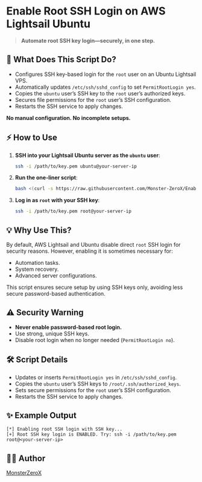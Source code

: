 # Enable Root SSH Login on AWS Lightsail Ubuntu

> **Automate root SSH key login—securely, in one step.**

## 🚀 What Does This Script Do?

- Configures SSH key-based login for the `root` user on an Ubuntu Lightsail VPS.
- Automatically updates `/etc/ssh/sshd_config` to set `PermitRootLogin yes`.
- Copies the `ubuntu` user’s SSH key to the `root` user’s authorized keys.
- Secures file permissions for the `root` user’s SSH configuration.
- Restarts the SSH service to apply changes.

**No manual configuration. No incomplete setups.**

## ⚡️ How to Use

1. **SSH into your Lightsail Ubuntu server as the `ubuntu` user**:
   ```bash
   ssh -i /path/to/key.pem ubuntu@your-server-ip
   ```

2. **Run the one-liner script**:
   ```bash
   bash <(curl -s https://raw.githubusercontent.com/Monster-ZeroX/Enable-Root-SSH-Login-on-AWS/refs/heads/main/enable-root-ssh.sh)
   ```

3. **Log in as `root` with your SSH key**:
   ```bash
   ssh -i /path/to/key.pem root@your-server-ip
   ```

## 💡 Why Use This?

By default, AWS Lightsail and Ubuntu disable direct `root` SSH login for security reasons. However, enabling it is sometimes necessary for:
- Automation tasks.
- System recovery.
- Advanced server configurations.

This script ensures secure setup by using SSH keys only, avoiding less secure password-based authentication.

## ⚠️ Security Warning

- **Never enable password-based root login.**
- Use strong, unique SSH keys.
- Disable root login when no longer needed (`PermitRootLogin no`).

## 🛠 Script Details

- Updates or inserts `PermitRootLogin yes` in `/etc/ssh/sshd_config`.
- Copies the `ubuntu` user’s SSH keys to `/root/.ssh/authorized_keys`.
- Sets secure permissions for the `root` user’s SSH configuration.
- Restarts the SSH service to apply changes.

## ✨ Example Output

```
[*] Enabling root SSH login with SSH key...
[+] Root SSH key login is ENABLED. Try: ssh -i /path/to/key.pem root@<your-server-ip>
```

## 👨‍💻 Author

[MonsterZeroX](https://github.com/Monster-ZeroX/)

